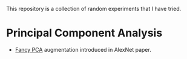 This repository is a collection of random experiments that I have tried.

# Principal Component Analysis
* [Fancy PCA](./PCA/Fancy%20PCA.ipynb) augmentation introduced in AlexNet paper.